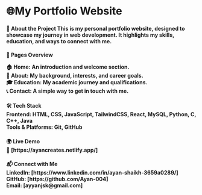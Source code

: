 <h1>🌐My Portfolio Website</h1>

<h4>🚀 About the Project
This is my personal portfolio website, designed to showcase my journey in web development. It highlights my skills, education, and ways to connect with me.</h4>

<h4>📌 Pages Overview

🏠 Home: An introduction and welcome section.<br>
👤 About: My background, interests, and career goals.<br>
🎓 Education: My academic journey and qualifications.<br>
📞 Contact: A simple way to get in touch with me.<br></h4>

<h4>🛠️ Tech Stack<br>
Frontend: HTML, CSS, JavaScript, TailwindCSS, React, MySQL, Python, C, C++, Java<br>
Tools & Platforms: Git, GitHub</h4>

<h4>🌍 Live Demo<br>
🔗 [https://ayancreates.netlify.app/]</h4>

<h4>📬 Connect with Me<br>
LinkedIn: [https://www.linkedin.com/in/ayan-shaikh-3659a0289/]<br>
GitHub: [https://github.com/Ayan-004]<br>
Email: [ayyanjsk@gmail.com]<br></h4>
